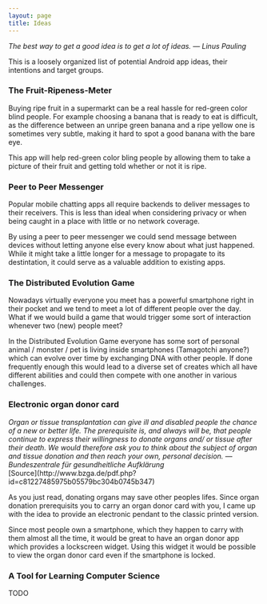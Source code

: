 ```yaml
---
layout: page
title: Ideas
---
```


<div class="message">
	<cite>
		The best way to get a good idea is to get a lot of ideas. &mdash; Linus Pauling
	</cite>
</div>

This is a loosely organized list of potential Android app ideas, their
intentions and target groups.


### The Fruit-Ripeness-Meter

Buying ripe fruit in a supermarkt can be a real hassle for red-green color
blind people. For example choosing a banana that is ready to eat is
difficult, as the difference between an unripe green banana and a ripe yellow
one is sometimes very subtle, making it hard to spot a good banana with the
bare eye.

This app will help red-green color bling people by allowing them to take a
picture of their fruit and getting told whether or not it is ripe. 


### Peer to Peer Messenger 

Popular mobile chatting apps all require backends to deliver messages to their
receivers. This is less than ideal when considering privacy or when being
caught in a place with little or no network coverage.

By using a peer to peer messenger we could send message between devices without
letting anyone else every know about what just happened. While it might take a
little longer for a message to propagate to its destintation, it could serve as
a valuable addition to existing apps.


### The Distributed Evolution Game

Nowadays virtually everyone you meet has a powerful smartphone right in their
pocket and we tend to meet a lot of different people over the day. What if we
would build a game that would trigger some sort of interaction whenever two
(new) people meet?

In the Distributed Evolution Game everyone has some sort of personal animal /
monster / pet is living inside smartphones (Tamagotchi anyone?) which can
evolve over time by exchanging DNA with other people. If done frequently enough
this would lead to a diverse set of creates which all have different abilities
and could then compete with one another in various challenges.


### Electronic organ donor card

<div class="message">
	<cite>
        Organ or tissue transplantation can give ill and disabled people the
        chance of a new or better life. The prerequisite is, and always will be,
        that people continue to express their willingness to donate organs and/
        or tissue after their death. We would therefore ask you to think about
        the subject of organ and tissue donation and then reach your own,
        personal decision. &mdash; Bundeszentrale für gesundheitliche Aufklärung
    </cite>
</div>
[Source](http://www.bzga.de/pdf.php?id=c81227485975b05579bc304b0745b347)

As you just read, donating organs may save other peoples lifes. Since organ donation prerequisits you to carry an organ donor card with you, I came up with the idea to provide an electronic pendant to the classic printed version. 

Since most people own a smartphone, which they happen to carry with them almost all the time, it would be great to have an organ donor app which provides a lockscreen widget. Using this widget it would be possible to view the organ donor card even if the smartphone is locked.


### A Tool for Learning Computer Science

TODO
